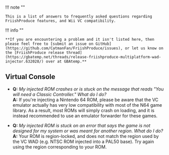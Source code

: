 !!! note ""
	
	This is a list of answers to frequently asked questions regarding FriishProduce features, and Wii VC compatibility.
	
!!! info ""
	
	**If you are encountering a problem and it isn't listed here, then please feel free to [submit an issue on GitHub](https://github.com/CatmanFan/FriishProduce/issues), or let us know on the [FriishProduce release thread](https://gbatemp.net/threads/release-friishproduce-multiplatform-wad-injector.632028/) over at GBAtemp.**

## Virtual Console

* **Q:** *My injected ROM crashes or is stuck on the message that reads "You will need a Classic Controller." What do I do?*<br />
  **A:** If you're injecting a Nintendo 64 ROM, please be aware that the VC emulator actually has very low compatibility with most of the N64 game library. As a result, most ROMs will simply crash on loading, and it is instead recommended to use an emulator forwarder for these games.
  
* **Q:** *My injected ROM is stuck on an error that says the game is not designed for my system or was meant for another region. What do I do?*<br />
  **A:** Your ROM is region-locked, and does not match the region used by the VC WAD (e.g. NTSC ROM injected into a PAL50 base). Try again using the region corresponding to your ROM.